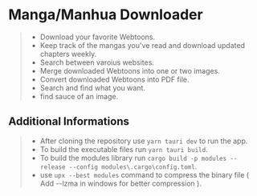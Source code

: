 # Manga/Manhua Downloader

> - Download your favorite Webtoons.
> - Keep track of the mangas you've read and download updated chapters weekly.
> - Search between varoius websites.
> - Merge downloaded Webtoons into one or two images.
> - Convert downloaded Webtoons into PDF file.
> - Search and find what you want.
> - find sauce of an image.

## Additional Informations

> - After cloning the repository use ```yarn tauri dev``` to run the app.
> - To build the executable files run ```yarn tauri build```.
> - To build the modules library run ```cargo build -p modules --release --config modules\.cargo\config.toml```.
> - use ```upx --best modules``` command to compress the binary file ( Add --lzma in windows for better compression ).
